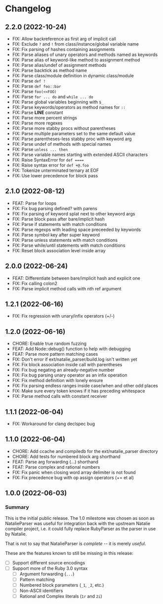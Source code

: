 # Changelog

## 2.2.0 (2022-10-24)

- FIX: Allow backreference as first arg of implicit call
- FIX: Exclude `?` and `!` from class/instance/global variable name
- FIX: Fix parsing of hashes containing assignments
- FIX: Parse aliases of unary operators and methods named as keywords
- FIX: Parse alias of keyword-like method to assignment method
- FIX: Parse alias/undef of assignment methods
- FIX: Parse backtick as method name
- FIX: Parse class/module definition in dynamic class/module
- FIX: Parse `def !`
- FIX: Parse `def foo::bar`
- FIX: Parse `foo(<<FOO)`
- FIX: Parse `for ... do` and `while ... do`
- FIX: Parse global variables beginning with `$_`
- FIX: Parse keywords/operators as method names for `::`
- FIX: Parse __LINE__ constant
- FIX: Parse more percent strings
- FIX: Parse more regexes
- FIX: Parse more stabby procs without parentheses
- FIX: Parse multiple parameters set to the same default value
- FIX: Parse parentheses-less stabby proc with keyword arg
- FIX: Parse undef of methods with special names
- FIX: Parse `unless ... then`
- FIX: Parse variable names starting with extended ASCII characters
- FIX: Raise SyntaxError for `def ====`
- FIX: Raise syntax error for `def +@.foo`
- FIX: Tokenize unterminated ternary at EOF
- FIX: Use lower precedence for block pass

## 2.1.0 (2022-08-12)

- FEAT: Parse for loops
- FIX: Fix bug parsing defined? with parens
- FIX: Fix parsing of keyword splat next to other keyword args
- FIX: Parse block pass after bare/implicit hash
- FIX: Parse if statements with match conditions
- FIX: Parse regexps with leading space preceeded by keywords
- FIX: Parse symbol key after super keyword
- FIX: Parse unless statements with match conditions
- FIX: Parse while/until statements with match conditions
- FIX: Reset block association level inside array

## 2.0.0 (2022-06-24)

- FEAT: Differentiate between bare/implicit hash and explicit one
- FIX: Fix calling colon2
- FIX: Parse implicit method calls with nth ref argument

## 1.2.1 (2022-06-16)

- FIX: Fix regression with unary/infix operators (+/-)

## 1.2.0 (2022-06-16)

- CHORE: Enable true random fuzzing
- FEAT: Add Node::debug() function to help with debugging
- FEAT: Parse more pattern matching cases
- FIX: Don't error if ext/natalie_parser/build.log isn't written yet
- FIX: Fix block association inside call with parentheses
- FIX: Fix bug negating an already-negative number
- FIX: Fix bug parsing unary operator as an infix operation
- FIX: Fix method definition with lonely ensure
- FIX: Fix parsing endless ranges inside case/when and other odd places
- FIX: Make sure every token knows if it has preceding whitespace
- FIX: Parse method calls with constant receiver

## 1.1.1 (2022-06-04)

- FIX: Workaround for clang declspec bug

## 1.1.0 (2022-06-04)

- CHORE: Add ccache and compiledb for the ext/natalie_parser directory
- CHORE: Add tests for numbered block arg shorthand
- FEAT: Parse arg forwarding (...) shorthand
- FEAT: Parse complex and rational numbers
- FIX: Fix panic when closing word array delimiter is not found
- FIX: Fix precedence bug with op assign operators (+= et al)

## 1.0.0 (2022-06-03)

### Summary

This is the initial public release. The 1.0 milestone was chosen as soon
as NatalieParser was useful for integration back with the upstream Natalie
compiler project, i.e. it could fully replace RubyParser as the parser
in use by Natalie.

That is not to say that NatalieParser is _complete_ -- it is merely _useful_.

These are the features known to still be missing in this release:

- [ ] Support different source encodings
- [ ] Support more of the Ruby 3.0 syntax
  - [ ] Argument forwarding (`...`)
  - [ ] Pattern matching
  - [ ] Numbered block parameters (`_1`, `_2`, etc.)
  - [ ] Non-ASCII identifiers
  - [ ] Rational and Complex literals (`1r` and `2i`)
